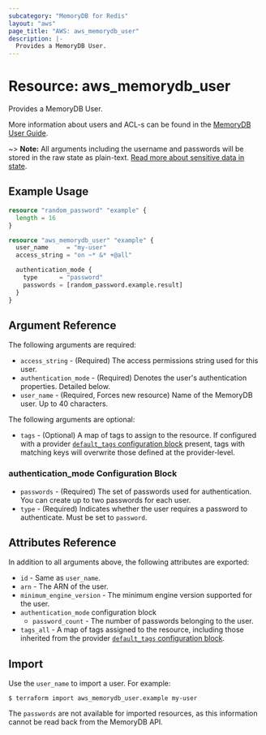 ```yaml
---
subcategory: "MemoryDB for Redis"
layout: "aws"
page_title: "AWS: aws_memorydb_user"
description: |-
  Provides a MemoryDB User.
---
```


# Resource: aws_memorydb_user

Provides a MemoryDB User.

More information about users and ACL-s can be found in the [MemoryDB User Guide](https://docs.aws.amazon.com/memorydb/latest/devguide/clusters.acls.html).

~> **Note:** All arguments including the username and passwords will be stored in the raw state as plain-text.
[Read more about sensitive data in state](https://www.terraform.io/docs/state/sensitive-data.html).

## Example Usage

```terraform
resource "random_password" "example" {
  length = 16
}

resource "aws_memorydb_user" "example" {
  user_name     = "my-user"
  access_string = "on ~* &* +@all"

  authentication_mode {
    type      = "password"
    passwords = [random_password.example.result]
  }
}
```

## Argument Reference

The following arguments are required:

* `access_string` - (Required) The access permissions string used for this user.
* `authentication_mode` - (Required) Denotes the user's authentication properties. Detailed below.
* `user_name` - (Required, Forces new resource) Name of the MemoryDB user. Up to 40 characters.

The following arguments are optional:

* `tags` - (Optional) A map of tags to assign to the resource. If configured with a provider [`default_tags` configuration block](https://registry.terraform.io/providers/hashicorp/aws/latest/docs#default_tags-configuration-block) present, tags with matching keys will overwrite those defined at the provider-level.

### authentication_mode Configuration Block

* `passwords` - (Required) The set of passwords used for authentication. You can create up to two passwords for each user.
* `type` - (Required) Indicates whether the user requires a password to authenticate. Must be set to `password`.

## Attributes Reference

In addition to all arguments above, the following attributes are exported:

* `id` - Same as `user_name`.
* `arn` - The ARN of the user.
* `minimum_engine_version` - The minimum engine version supported for the user.
* `authentication_mode` configuration block
    * `password_count` - The number of passwords belonging to the user.
* `tags_all` - A map of tags assigned to the resource, including those inherited from the provider [`default_tags` configuration block](https://registry.terraform.io/providers/hashicorp/aws/latest/docs#default_tags-configuration-block).

## Import

Use the `user_name` to import a user. For example:

```
$ terraform import aws_memorydb_user.example my-user
```

The `passwords` are not available for imported resources, as this information cannot be read back from the MemoryDB API.
